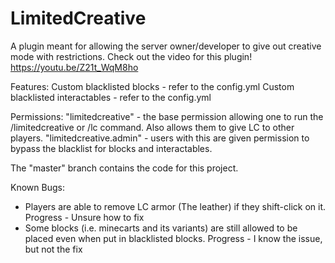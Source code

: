 # LimitedCreative

A plugin meant for allowing the server owner/developer to give out creative mode with restrictions.
Check out the video for this plugin!
https://youtu.be/Z21t_WqM8ho

Features:
Custom blacklisted blocks - refer to the config.yml
Custom blacklisted interactables - refer to the config.yml

Permissions:
  "limitedcreative" - the base permission allowing one to run the /limitedcreative or /lc command. Also allows them to give LC to other players.
  "limitedcreative.admin" - users with this are given permission to bypass the blacklist for blocks and interactables.

The "master" branch contains the code for this project.

Known Bugs:
  - Players are able to remove LC armor (The leather) if they shift-click on it.
    Progress - Unsure how to fix
  - Some blocks (i.e. minecarts and its variants) are still allowed to be placed even when put in blacklisted blocks.
    Progress - I know the issue, but not the fix
